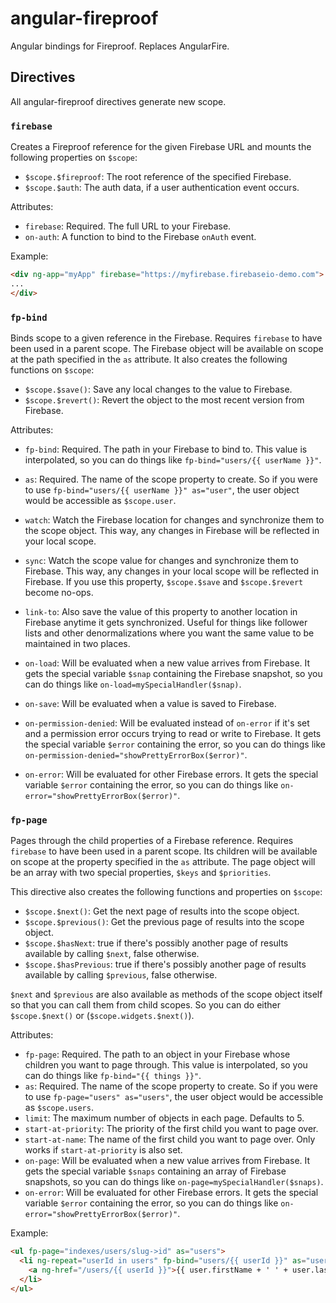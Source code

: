 angular-fireproof
=================

Angular bindings for Fireproof. Replaces AngularFire.

## Directives

All angular-fireproof directives generate new scope.

### `firebase`

Creates a Fireproof reference for the given Firebase URL and mounts the following
properties on `$scope`:

- `$scope.$fireproof`: The root reference of the specified Firebase.
- `$scope.$auth`: The auth data, if a user authentication event occurs.

Attributes:

- `firebase`: Required. The full URL to your Firebase.
- `on-auth`: A function to bind to the Firebase `onAuth` event.

Example:

```html
<div ng-app="myApp" firebase="https://myfirebase.firebaseio-demo.com">
...
</div>
```

### `fp-bind`

Binds scope to a given reference in the Firebase. Requires `firebase` to have
been used in a parent scope. The Firebase object will be available on scope
at the path specified in the `as` attribute. It also creates the following
functions on `$scope`:

- `$scope.$save()`: Save any local changes to the value to Firebase.
- `$scope.$revert()`: Revert the object to the most recent version from Firebase.

Attributes:

- `fp-bind`: Required. The path in your Firebase to bind to. This value is interpolated, so you can do things like `fp-bind="users/{{ userName }}"`.

- `as`: Required. The name of the scope property to create. So if you were to 
use `fp-bind="users/{{ userName }}" as="user"`, the user object would be accessible
as `$scope.user`.

- `watch`: Watch the Firebase location for changes and synchronize them to the
scope object. This way, any changes in Firebase will be reflected in your local
scope.

- `sync`: Watch the scope value for changes and synchronize them to Firebase. This way, any changes in your local scope will be reflected in Firebase. If you use
this property, `$scope.$save` and `$scope.$revert` become no-ops.

- `link-to`: Also save the value of this property to another location in Firebase
anytime it gets synchronized. Useful for things like follower lists and other
denormalizations where you want the same value to be maintained in two places.

- `on-load`: Will be evaluated when a new value arrives from Firebase. It gets
the special variable `$snap` containing the Firebase snapshot, so you can do things
like `on-load=mySpecialHandler($snap)`.

- `on-save`: Will be evaluated when a value is saved to Firebase.

- `on-permission-denied`: Will be evaluated instead of `on-error` if it's set and
a permission error occurs trying to read or write to Firebase. It gets the special variable `$error` containing the error, so you can do things like
`on-permission-denied="showPrettyErrorBox($error)"`.

- `on-error`: Will be evaluated for other Firebase errors. It gets the special variable `$error` containing the error, so you can do things like
`on-error="showPrettyErrorBox($error)"`.

### `fp-page`

Pages through the child properties of a Firebase reference. Requires `firebase` to have been used in a parent scope. Its children will be available on scope at the
property specified in the `as` attribute. The page object will be an array with
two special properties, `$keys` and `$priorities`.

This directive also creates the following functions and properties on `$scope`:

- `$scope.$next()`: Get the next page of results into the scope object.
- `$scope.$previous()`: Get the previous page of results into the scope object.
- `$scope.$hasNext`: true if there's possibly another page of results available
by calling `$next`, false otherwise.
- `$scope.$hasPrevious`: true if there's possibly another page of results available
by calling `$previous`, false otherwise.

`$next` and `$previous` are also available as methods of the scope object itself
so that you can call them from child scopes. So you can do either `$scope.$next()`
or (`$scope.widgets.$next()`).

Attributes:

- `fp-page`: Required. The path to an object in your Firebase whose children
you want to page through. This value is interpolated, so you can do things like `fp-bind="{{ things }}"`.
- `as`: Required. The name of the scope property to create. So if you were to use
`fp-page="users" as="users"`, the user object would be accessible as `$scope.users`.
- `limit`: The maximum number of objects in each page. Defaults to 5.
- `start-at-priority`: The priority of the first child you want to page over.
- `start-at-name`: The name of the first child you want to page over. Only works
if `start-at-priority` is also set.
- `on-page`: Will be evaluated when a new value arrives from Firebase. It gets
the special variable `$snaps` containing an array of Firebase snapshots, so you
can do things like `on-page=mySpecialHandler($snaps)`.
- `on-error`: Will be evaluated for other Firebase errors. It gets the special variable `$error` containing the error, so you can do things like
`on-error="showPrettyErrorBox($error)"`.

Example:

```html
<ul fp-page="indexes/users/slug->id" as="users">
  <li ng-repeat="userId in users" fp-bind="users/{{ userId }}" as="user">
    <a ng-href="/users/{{ userId }}">{{ user.firstName + ' ' + user.lastName }}</a>
  </li>
</ul>
```
